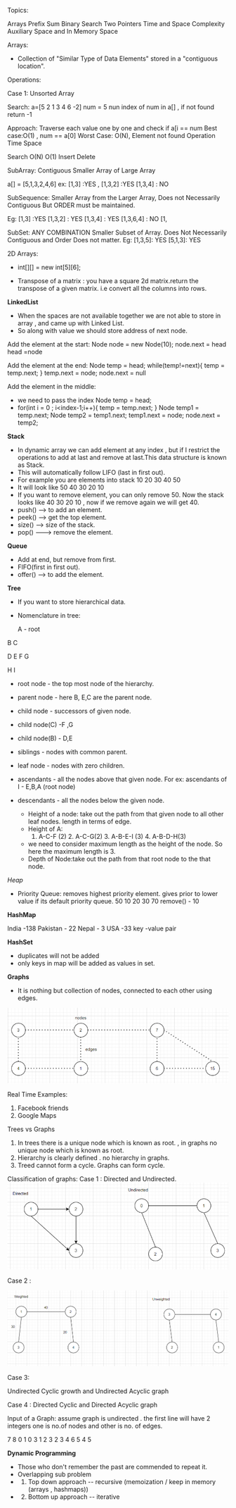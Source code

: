 Topics:

Arrays
Prefix Sum
Binary Search
Two Pointers
Time and Space Complexity
Auxiliary Space and In Memory Space

Arrays:
* Collection of "Similar Type of Data Elements" stored in a "contiguous location".

Operations:

Case 1: Unsorted Array

Search:
a=[5 2 1 3 4 6 -2]
num = 5
nun index of num in a[] , if not found return -1

Approach:
Traverse each value one by one and check if a[i
 == num
 Best case:O(1) , num == a[0]
 Worst Case: O(N), Element not found
Operation   Time   Space

Search       O(N)    O(1)
Insert
Delete


SubArray: Contiguous Smaller Array of Large Array

a[] = [5,1,3,2,4,6]
ex: [1,3] :YES , [1,3,2] :YES [1,3,4] : NO

SubSequence:
Smaller Array from the Larger Array, Does not Necessarily Contiguous But ORDER must be maintained.

Eg:
[1,3] :YES
[1,3,2] : YES
[1,3,4] : YES
[1,3,6,4] : NO
[1,

SubSet: ANY COMBINATION
Smaller Subset of Array. Does Not Necessarily Contiguous and Order Does not matter.
Eg:
[1,3,5]: YES
[5,1,3]: YES

2D Arrays:
* int[][] = new int[5][6];

* Transpose of a matrix : you have a square 2d matrix.return the transpose of a given matrix.
   i.e convert all the columns into rows.



**LinkedList**

* When the spaces are not available together we are not able to store in array , and came up with Linked List.
* So along with value we should store address of next node.


Add the element at the start:
  Node node = new Node(10);
  node.next = head
  head =node

Add the element at the end:
   Node temp = head;
   while(temp!=next){
   temp = temp.next; 
   }
   temp.next = node;
   node.next = null

Add the element in the middle:
* we need to pass the index
  Node temp = head;
* for(int i = 0 ; i<index-1;i++){
   temp = temp.next;
  }
  Node temp1 = temp.next;
  Node temp2 = temp1.next;
  temp1.next = node;
  node.next = temp2;


**Stack**

* In dynamic array we can add element at any index , but if I restrict the operations to add at last and remove at last.This data structure is known as Stack.
* This will automatically follow LIFO (last in first out).
* For example you are elements into stack 10 20 30 40 50
* It will look like 
        50
        40
        30
        20
        10 
* If you want to remove element, you can only remove 50. Now the stack looks like 40 30 20 10 , now if we remove again we will get 40.
* push() --> to add an element.
* peek() --> get the top element.
* size() --> size of the stack.
* pop() ---> remove the element.

**Queue**

* Add at end, but remove from first.
* FIFO(first in first out).
* offer() --> to add the element.

**Tree**

* If you want to store hierarchical data.
* Nomenclature in tree:
       
    A  - root 
   
 B         C 
 
D   E     F    G
    
   H  I


* root node - the top most node of the hierarchy.
* parent node - here  B, E,C are the parent node.
* child node - successors of given node.
* child node(C) -F ,G
* child node(B) - D,E
* siblings - nodes with common parent.
* leaf node - nodes with zero children.
* ascendants - all the nodes above that given node.
   For ex: ascendants of I - E,B,A (root node)
* descendants - all the nodes below the given node.

   * Height of a node: take out the path from that given node to all other leaf nodes. length in terms of edge.
   * Height of A:  
     1. A-C-F (2) 2. A-C-G(2)   3. A-B-E-I (3) 4. A-B-D-H(3)
   * we need to consider maximum length as the height of the node. So here the maximum length is 3.
   * Depth of Node:take out the path from that root node to the that node.

*Heap*
* Priority Queue: removes highest priority element. gives prior to lower value if its default priority queue.
    50 10 20 30 70 remove() - 10


**HashMap**

India -138
Pakistan - 22
Nepal - 3
USA -33
key -value pair

**HashSet**
* duplicates will not be added 
* only keys in map will be added as values in set.

**Graphs**
* It is nothing but collection of nodes, connected to each other using edges.
 
![graphs.PNG](graphs.PNG)

Real Time Examples:
1. Facebook friends
2. Google Maps

Trees vs Graphs
1. In trees there is a unique node which is known as root. , in graphs no unique node which is known as root.
2. Hierarchy is clearly defined . no hierarchy in graphs.
3. Treed cannot form a cycle. Graphs can form cycle.

Classification of graphs:
Case 1 :
Directed and Undirected.
![case1graphs.PNG](case1graphs.PNG)

Case 2 :

![case2graphs.PNG](case2graphs.PNG)

Case 3:

Undirected Cyclic growth and Undirected Acyclic graph

Case 4 :
Directed Cyclic and Directed Acyclic graph

Input of a Graph:
assume graph is undirected . the first line will have 2 integers  one is no.of nodes and other is no. of edges.

7 8 
0 1 
0 3
1 2
3 2
3 4 
6 5 
4 5


**Dynamic Programming**

* Those who don't remember the past are commended to repeat it.
* Overlapping sub problem
* 1. Top down approach -- recursive (memoization / keep in memory (arrays , hashmaps))
* 2. Bottom up approach -- iterative 

